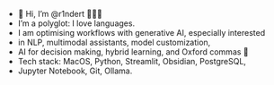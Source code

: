 - 👋 Hi, I’m @r1ndert 💪🏼🦊
- I’m a polyglot: I love languages. 
- I am optimising workflows with generative AI, especially interested
- in NLP, multimodal assistants, model customization,
- AI for decision making, hybrid learning, and Oxford commas 👀
- Tech stack: MacOS, Python, Streamlit, Obsidian, PostgreSQL,
- Jupyter Notebook, Git, Ollama.
